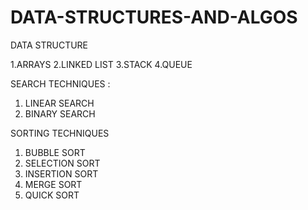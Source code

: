 # DATA-STRUCTURES-AND-ALGOS

DATA STRUCTURE

1.ARRAYS
2.LINKED LIST
3.STACK
4.QUEUE

SEARCH TECHNIQUES :
1. LINEAR SEARCH
2. BINARY SEARCH

SORTING TECHNIQUES
1. BUBBLE SORT
2. SELECTION SORT
3. INSERTION SORT
4. MERGE SORT
5. QUICK SORT

